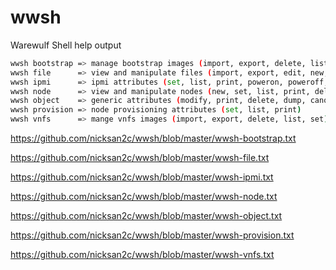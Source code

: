 # wwsh
Warewulf Shell help output

```sh
wwsh bootstrap => manage bootstrap images (import, export, delete, list, rebuild, build)
wwsh file      => view and manipulate files (import, export, edit, new, set, show, list, print, sync, delete)
wwsh ipmi      => ipmi attributes (set, list, print, poweron, poweroff, powercycle, ident, noident, etc.)
wwsh node      => view and manipulate nodes (new, set, list, print, delete, clone)
wwsh object    => generic attributes (modify, print, delete, dump, canoncialize)
wwsh provision => node provisioning attributes (set, list, print)
wwsh vnfs      => mange vnfs images (import, export, delete, list, set)
```


https://github.com/nicksan2c/wwsh/blob/master/wwsh-bootstrap.txt

https://github.com/nicksan2c/wwsh/blob/master/wwsh-file.txt

https://github.com/nicksan2c/wwsh/blob/master/wwsh-ipmi.txt

https://github.com/nicksan2c/wwsh/blob/master/wwsh-node.txt

https://github.com/nicksan2c/wwsh/blob/master/wwsh-object.txt

https://github.com/nicksan2c/wwsh/blob/master/wwsh-provision.txt

https://github.com/nicksan2c/wwsh/blob/master/wwsh-vnfs.txt
